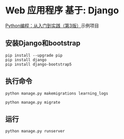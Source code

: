 # Web 应用程序 基于: Django

[Python编程：从入门到实践（第3版）](https://www.ituring.com.cn/book/3038)示例项目

## 安装Django和bootstrap

```pip
pip install --upgrade pip
pip install django
pip install django-bootstrap5
```

## 执行命令

```pip
python manage.py makemigrations learning_logs
```

```pip
python manage.py migrate
```

## 运行

```pip
python manage.py runserver
```


